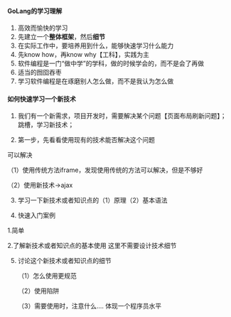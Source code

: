 #### GoLang的学习理解

1. 高效而愉快的学习
2. 先建立一个**整体框架**，然后**细节**
3. 在实际工作中，要培养用到什么，能够快速学习什么能力
4. 先know how，再know why【工科】，实践为主
5. 软件编程是一门“做中学”的学科，做的时候学会的，而不是会了再做
6. 适当的囫囵吞枣
7. 学习软件编程是在琢磨别人怎么做，而不是我认为怎么做

#### 如何快速学习一个新技术
1. 我们有一个新需求，项目开发时，需要解决某个问题【页面布局刷新问题】；跳槽，学习新技术；

2. 第一步，先看看使用现有的技术能否解决这个问题 

  可以解决
  
（1）使用传统方法iframe，发现使用传统的方法可以解决，但是不够好 

（2）使用新技术->ajax

3. 学习一下新技术或者知识点的（1）原理（2）基本语法

4. 快速入门案例
  
  1.简单
 
  2.了解新技术或者知识点的基本使用 这里不需要设计技术细节

5. 讨论这个新技术或者知识点的细节
    
    （1）怎么使用更规范
    
    （2）使用陷阱
    
    （3）需要使用时，注意什么.... 体现一个程序员水平
